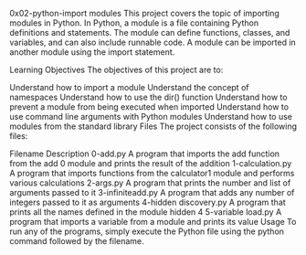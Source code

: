 0x02-python-import modules
This project covers the topic of importing modules in Python. In Python, a module is a file containing Python definitions and statements. The module can define functions, classes, and variables, and can also include runnable code. A module can be imported in another module using the import statement.

Learning Objectives
The objectives of this project are to:

Understand how to import a module
Understand the concept of namespaces
Understand how to use the dir() function
Understand how to prevent a module from being executed when imported
Understand how to use command line arguments with Python modules
Understand how to use modules from the standard library
Files
The project consists of the following files:

Filename	Description
0-add.py	A program that imports the add function from the add 0 module and prints the result of the addition
1-calculation.py	A program that imports functions from the calculator1 module and performs various calculations
2-args.py	A program that prints the number and list of arguments passed to it
3-infiniteadd.py	A program that adds any number of integers passed to it as arguments
4-hidden discovery.py	A program that prints all the names defined in the module hidden 4
5-variable load.py	A program that imports a variable from a module and prints its value
Usage
To run any of the programs, simply execute the Python file using the python command followed by the filename.
